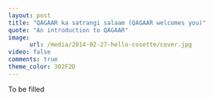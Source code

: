 ```yaml
---
layout: post
title: "QAGAAR ka satrangi salaam (QAGAAR welcomes you)"
quote: "An introduction to QAGAAR"
image:
      url: /media/2014-02-27-hello-cosette/cover.jpg
video: false
comments: true
theme_color: 302F2D
---
```


To be filled
